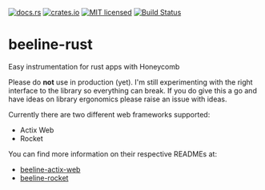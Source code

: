 
[![docs.rs](https://docs.rs/beeline-rust/badge.svg)](https://docs.rs/beeline-rust)
[![crates.io](https://img.shields.io/crates/v/beeline-rust.svg)](https://crates.io/crates/beeline-rust)
[![MIT licensed](https://img.shields.io/badge/license-MIT-blue.svg)](https://github.com/nlopes/beeline-rust/blob/master/LICENSE)
[![Build Status](https://travis-ci.org/nlopes/beeline-rust.svg?branch=master)](https://travis-ci.org/nlopes/beeline-rust)

# beeline-rust

Easy instrumentation for rust apps with Honeycomb

Please do **not** use in production (yet). I'm still experimenting with the right interface to the library so everything can break.
If you do give this a go and have ideas on library ergonomics please raise an issue with ideas.

Currently there are two different web frameworks supported:
  - Actix Web
  - Rocket

You can find more information on their respective READMEs at:
  - [beeline-actix-web](https://github.com/nlopes/beeline-rust/tree/master/beeline-actix-web)
  - [beeline-rocket](https://github.com/nlopes/beeline-rust/tree/master/beeline-rocket)


